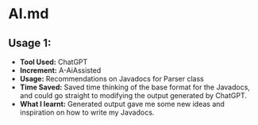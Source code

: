# AI.md

## Usage 1:
- **Tool Used:** ChatGPT
- **Increment:** A-AiAssisted
- **Usage:** Recommendations on Javadocs for Parser class
- **Time Saved:** Saved time thinking of the base format for the Javadocs, and could go straight to modifying the output generated by ChatGPT.
- **What I learnt:** Generated output gave me some new ideas and inspiration on how to write my Javadocs.

